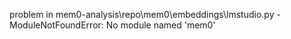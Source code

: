 problem in mem0-analysis\repo\mem0\embeddings\lmstudio.py - ModuleNotFoundError: No module named 'mem0'
